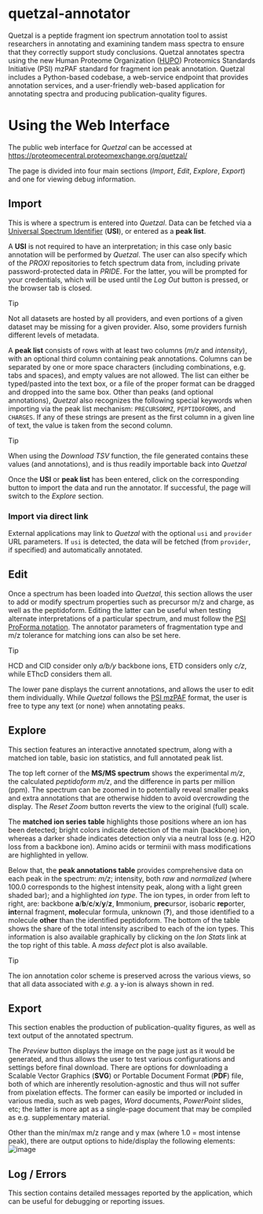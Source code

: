 # quetzal-annotator
Quetzal is a peptide fragment ion spectrum annotation tool to assist researchers in annotating and examining tandem mass spectra to ensure that they correctly support study conclusions. Quetzal annotates spectra using the new Human Proteome Organization ([HUPO](https://hupo.org)) Proteomics Standards Initiative (PSI) mzPAF standard for fragment ion peak annotation. Quetzal includes a Python-based codebase, a web-service endpoint that provides annotation services, and a user-friendly web-based application for annotating spectra and producing publication-quality figures. 

# Using the Web Interface
The public web interface for *Quetzal* can be accessed at https://proteomecentral.proteomexchange.org/quetzal/

The page is divided into four main sections (_Import_, _Edit_, _Explore_, _Export_) and one for viewing debug information.

## Import
This is where a spectrum is entered into *Quetzal*.  Data can be fetched via a [Universal Spectrum Identifier](https://www.psidev.info/usi) (**USI**), or entered as a **peak list**.

A **USI** is not required to have an interpretation; in this case only basic annotation will be performed by *Quetzal*. The user can also specify which of the *PROXI* repositories to fetch spectrum data from, including private password-protected data in *PRIDE*.  For the latter, you will be prompted for your credentials, which will be used until the *Log Out* button is pressed, or the browser tab is closed.
>[!TIP]
>Not all datasets are hosted by all providers, and even portions of a given dataset may be missing for a given provider.
>Also, some providers furnish different levels of metadata.

A **peak list** consists of rows with at least two columns (*m/z* and *intensity*), with an optional third column containing peak annotations.  Columns can be separated by one or more space characters (including combinations, e.g. tabs and spaces), and empty values are not allowed. The list can either be typed/pasted into the text box, or a file of the proper format can be dragged and dropped into the same box.
Other than peaks (and optional annotations), *Quetzal* also recognizes the following special keywords when importing via the peak list mechanism: `PRECURSORMZ`, `PEPTIDOFORMS`, and `CHARGES`.  If any of these strings are present as the first column in a given line of text, the value is taken from the second column.
>[!TIP]
>When using the *Download TSV* function, the file generated contains these values (and annotations), and is thus readily importable back into *Quetzal*

Once the **USI** or **peak list** has been entered, click on the corresponding button to import the data and run the annotator. If successful, the page will switch to the _Explore_ section.

### Import via direct link
External applications may link to *Quetzal* with the optional `usi` and `provider` URL parameters. If `usi` is detected, the data will be fetched (from `provider`, if specified) and automatically annotated.

## Edit
Once a spectrum has been loaded into _Quetzal_, this section allows the user to add or modify spectrum properties such as precursor m/z and charge, as well as the peptidoform. Editing the latter can be useful when testing alternate interpretations of a particular spectrum, and must follow the [PSI ProForma notation](https://github.com/HUPO-PSI/ProForma).  The annotator parameters of fragmentation type and m/z tolerance for matching ions can also be set here.
>[!TIP]
>HCD and CID consider only _a/b/y_ backbone ions, ETD considers only _c/z_, while EThcD considers them all.

The lower pane displays the current annotations, and allows the user to edit them individually.  While _Quetzal_ follows the [PSI mzPAF](https://github.com/HUPO-PSI/mzPAF) format, the user is free to type any text (or none) when annotating peaks.

## Explore
This section features an interactive annotated spectrum, along with a matched ion table, basic ion statistics, and full annotated peak list.

The top left corner of the **MS/MS spectrum** shows the experimental _m/z_, the calculated _peptidoform m/z_, and the difference in parts per million (ppm).  The spectrum can be zoomed in to potentially reveal smaller peaks and extra annotations that are otherwise hidden to avoid overcrowding the display.  The _Reset Zoom_ button reverts the view to the original (full) scale.

The **matched ion series table** highlights those positions where an ion has been detected; bright colors indicate detection of the main (backbone) ion, whereas a darker shade indicates detection only via a neutral loss (e.g. H2O loss from a backbone ion).  Amino acids or terminii with mass modifications are highlighted in yellow.

Below that, the **peak annotations table** provides comprehensive data on each peak in the spectrum: _m/z_; intensity, both _raw_ and _normalized_ (where 100.0 corresponds to the highest intensity peak, along with a light green shaded bar); and a highlighted _ion type_.  The ion types, in order from left to right, are: backbone **a**/**b**/**c**/**x**/**y**/**z**, **I**mmonium, **prec**ursor, isobaric **rep**orter, **int**ernal fragment, **mol**ecular formula, unknown (**?**), and those identified to a molecule **other** than the identified peptidoform.  The bottom of the table shows the share of the total intensity ascribed to each of the ion types.  This information is also available graphically by clicking on the _Ion Stats_ link at the top right of this table.  A _mass defect_ plot is also available.

>[!TIP]
>The ion annotation color scheme is preserved across the various views, so that all data associated with _e.g._ a y-ion is always shown in red.

## Export
This section enables the production of publication-quality figures, as well as text output of the annotated spectrum.

The _Preview_ button displays the image on the page just as it would be generated, and thus allows the user to test various configurations and settings before final download. There are options for downloading a Scalable Vector Graphics (**SVG**) or Portable Document Format (**PDF**) file, both of which are inherently resolution-agnostic and thus will not suffer from pixelation effects.  The former can easily be imported or included in various media, such as web pages, _Word_ documents, _PowerPoint_ slides, etc; the latter is more apt as a single-page document that may be compiled as e.g. supplementary material.

Other than the min/max m/z range and y max (where 1.0 = most intense peak), there are output options to hide/display the following elements:
![image](https://github.com/user-attachments/assets/abc579ba-17ca-4e5e-8b29-38a88662b21c)

## Log / Errors
This section contains detailed messages reported by the application, which can be useful for debugging or reporting issues.


